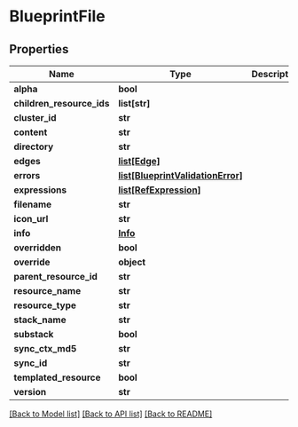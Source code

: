 # BlueprintFile

## Properties
Name | Type | Description | Notes
------------ | ------------- | ------------- | -------------
**alpha** | **bool** |  | [optional] 
**children_resource_ids** | **list[str]** |  | [optional] 
**cluster_id** | **str** |  | [optional] 
**content** | **str** |  | [optional] 
**directory** | **str** |  | [optional] 
**edges** | [**list[Edge]**](Edge.md) |  | [optional] 
**errors** | [**list[BlueprintValidationError]**](BlueprintValidationError.md) |  | [optional] 
**expressions** | [**list[RefExpression]**](RefExpression.md) |  | [optional] 
**filename** | **str** |  | [optional] 
**icon_url** | **str** |  | [optional] 
**info** | [**Info**](Info.md) |  | [optional] 
**overridden** | **bool** |  | [optional] 
**override** | **object** |  | [optional] 
**parent_resource_id** | **str** |  | [optional] 
**resource_name** | **str** |  | [optional] 
**resource_type** | **str** |  | [optional] 
**stack_name** | **str** |  | [optional] 
**substack** | **bool** |  | [optional] 
**sync_ctx_md5** | **str** |  | [optional] 
**sync_id** | **str** |  | [optional] 
**templated_resource** | **bool** |  | [optional] 
**version** | **str** |  | [optional] 

[[Back to Model list]](../README.md#documentation-for-models) [[Back to API list]](../README.md#documentation-for-api-endpoints) [[Back to README]](../README.md)

